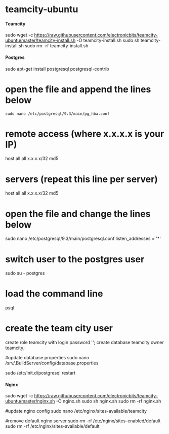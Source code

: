 # teamcity-ubuntu

<h4>Teamcity</h4>

sudo wget -c https://raw.githubusercontent.com/electronicbits/teamcity-ubuntu/master/teamcity-install.sh -O teamcity-install.sh
sudo sh teamcity-install.sh
sudo rm -rf teamcity-install.sh

<h4>Postgres</h4>
sudo apt-get install postgresql postgresql-contrib

# open the file and append the lines below
	sudo nano /etc/postgresql/9.3/main/pg_hba.conf

# remote access (where x.x.x.x is your IP)
host all all x.x.x.x/32 md5

# servers (repeat this line per server)
host all all x.x.x.x/32 md5

# open the file and change the lines below
sudo nano /etc/postgresql/9.3/main/postgresql.conf
listen_addresses = '*'

# switch user to the postgres user
sudo su - postgres

# load the command line
psql

# create the team city user
create role teamcity with login password '<password>';
create database teamcity owner teamcity;

#update database properties
sudo nano /srv/.BuildServer/config/database.properties

sudo /etc/init.d/postgresql restart

<h4>Nginx</h4>

sudo wget -c https://raw.githubusercontent.com/electronicbits/teamcity-ubuntu/master/nginx.sh -O nginx.sh
sudo sh nginx.sh
sudo rm -rf nginx.sh

#update nginx config
sudo nano /etc/nginx/sites-available/teamcity

#remove default nginx server
sudo rm -rf /etc/nginx/sites-enabled/default
sudo rm -rf /etc/nginx/sites-available/default
